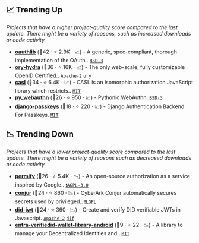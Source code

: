 ## 📈 Trending Up

_Projects that have a higher project-quality score compared to the last update. There might be a variety of reasons, such as increased downloads or code activity._

- <b><a href="https://github.com/oauthlib/oauthlib">oauthlib</a></b> (🥇42 ·  ⭐ 2.9K · 📈) - A generic, spec-compliant, thorough implementation of the OAuth.. <code><a href="http://bit.ly/3aKzpTv">BSD-3</a></code>
- <b><a href="https://github.com/ory/hydra">ory-hydra</a></b> (🥈36 ·  ⭐ 16K · 📈) - The only web-scale, fully customizable OpenID Certified.. <code><a href="http://bit.ly/3nYMfla">Apache-2</a></code> <a href="https://www.ory.sh/"><code>ory</code></a>
- <b><a href="https://github.com/stalniy/casl">casl</a></b> (🥈34 ·  ⭐ 6.4K · 📈) - CASL is an isomorphic authorization JavaScript library which restricts.. <code><a href="http://bit.ly/34MBwT8">MIT</a></code>
- <b><a href="https://github.com/duo-labs/py_webauthn">py_webauthn</a></b> (🥈26 ·  ⭐ 950 · 📈) - Pythonic WebAuthn. <code><a href="http://bit.ly/3aKzpTv">BSD-3</a></code>
- <b><a href="https://github.com/mkalioby/django-passkeys">django-passkeys</a></b> (🥉18 ·  ⭐ 220 · 📈) - Django Authentication Backend For Passkeys. <code><a href="http://bit.ly/34MBwT8">MIT</a></code>

## 📉 Trending Down

_Projects that have a lower project-quality score compared to the last update. There might be a variety of reasons such as decreased downloads or code activity._

- <b><a href="https://github.com/Permify/permify">permify</a></b> (🥉26 ·  ⭐ 5.4K · 📉) - An open-source authorization as a service inspired by Google.. <code><a href="http://bit.ly/3pwmjO5">❗️AGPL-3.0</a></code>
- <b><a href="https://github.com/cyberark/conjur">conjur</a></b> (🥉24 ·  ⭐ 860 · 📉) - CyberArk Conjur automatically secures secrets used by privileged.. <code><a href="https://tldrlegal.com/search?q=LGPL">❗️LGPL</a></code>
- <b><a href="https://github.com/decentralized-identity/did-jwt">did-jwt</a></b> (🥇24 ·  ⭐ 360 · 📉) - Create and verify DID verifiable JWTs in Javascript. <code><a href="http://bit.ly/3nYMfla">Apache-2</a></code> <a href="https://identity.foundation/"><code>dif</code></a>
- <b><a href="https://github.com/microsoft/entra-verifiedid-wallet-library-android">entra-verifiedid-wallet-library-android</a></b> (🥉9 ·  ⭐ 22 · 📉) - A library to manage your Decentralized Identities and.. <code><a href="http://bit.ly/34MBwT8">MIT</a></code>

